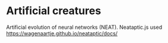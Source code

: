 # Artificial creatures
Artificial evolution of neural networks (NEAT).
Neataptic.js used https://wagenaartje.github.io/neataptic/docs/
